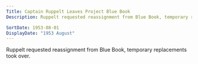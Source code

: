 ```yaml
---
Title: Captain Ruppelt Leaves Project Blue Book
Description: Ruppelt requested reassignment from Blue Book, temporary replacements took over.

SortDate: 1953-08-01
DisplayDate: "1953 August"
---
```


Ruppelt requested reassignment from Blue Book, temporary replacements took over.
